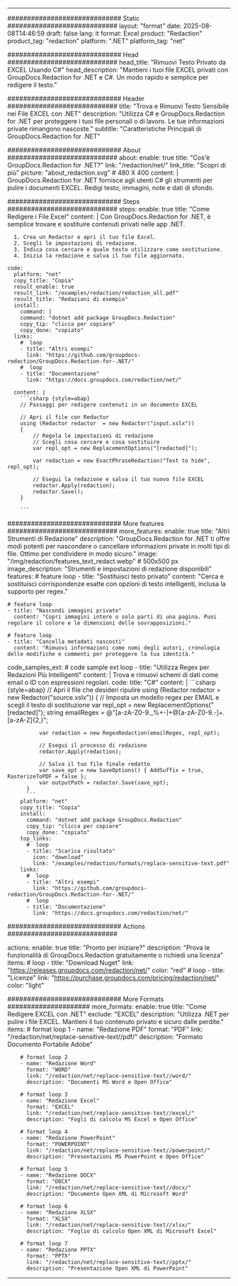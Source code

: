 
---
############################# Static ############################
layout: "format"
date:  2025-08-08T14:46:59
draft: false
lang: it
format: Excel
product: "Redaction"
product_tag: "redaction"
platform: ".NET"
platform_tag: "net"

############################# Head ############################
head_title: "Rimuovi Testo Privato da EXCEL Usando C#"
head_description: "Mantieni i tuoi file EXCEL privati con GroupDocs.Redaction for .NET e C#. Un modo rapido e semplice per redigere il testo."

############################# Header ############################
title: "Trova e Rimuovi Testo Sensibile nei File EXCEL con .NET" 
description: "Utilizza C# e GroupDocs.Redaction for .NET per proteggere i tuoi file personali o di lavoro. Le tue informazioni private rimangono nascoste."
subtitle: "Caratteristiche Principali di GroupDocs.Redaction for .NET" 

############################# About ############################
about:
    enable: true
    title: "Cos'è GroupDocs.Redaction for .NET?"
    link: "/redaction/net/"
    link_title: "Scopri di più"
    picture: "about_redaction.svg" # 480 X 400
    content: |
       GroupDocs.Redaction for .NET fornisce agli utenti C# gli strumenti per pulire i documenti EXCEL. Redigi testo, immagini, note e dati di sfondo.

############################# Steps ############################
steps:
    enable: true
    title: "Come Redigere i File Excel"
    content: |
      Con GroupDocs.Redaction for .NET, è semplice trovare e sostituire contenuti privati nelle app .NET.
      
      1. Crea un Redactor e apri il tuo file Excel.
      2. Scegli le impostazioni di redazione.
      3. Indica cosa cercare e quale testo utilizzare come sostituzione.
      4. Inizia la redazione e salva il tuo file aggiornato.
   
    code:
      platform: "net"
      copy_title: "Copia"
      result_enable: true
      result_link: "/examples/redaction/redaction_all.pdf"
      result_title: "Redazioni di esempio"
      install:
        command: |
        command: "dotnet add package GroupDocs.Redaction"
        copy_tip: "clicca per copiare"
        copy_done: "copiato"
      links:
        #  loop
        - title: "Altri esempi"
          link: "https://github.com/groupdocs-redaction/GroupDocs.Redaction-for-.NET/"
        #  loop
        - title: "Documentazione"
          link: "https://docs.groupdocs.com/redaction/net/"
          
      content: |
        ```csharp {style=abap}
        // Passaggi per redigere contenuti in un documento EXCEL

        // Apri il file con Redactor
        using (Redactor redactor  = new Redactor("input.xslx"))
        {
            // Regola le impostazioni di redazione
            // Scegli cosa cercare e cosa sostituire
            var repl_opt = new ReplacementOptions("[redacted]");
            
            var redaction = new ExactPhraseRedaction("Text to hide", repl_opt);

            // Esegui la redazione e salva il tuo nuovo file EXCEL
            redactor.Apply(redaction);
            redactor.Save();
        }
        
        ```            


############################# More features ############################
more_features:
  enable: true
  title: "Altri Strumenti di Redazione"
  description: "GroupDocs.Redaction for .NET ti offre modi potenti per nascondere o cancellare informazioni private in molti tipi di file. Ottimo per condividere in modo sicuro."
  image: "/img/redaction/features_text_redact.webp" # 500x500 px
  image_description: "Strumenti e impostazioni di redazione disponibili"
  features:
    # feature loop
    - title: "Sostituisci testo privato"
      content: "Cerca e sostituisci corrispondenze esatte con opzioni di testo intelligenti, inclusa la supporto per regex."

    # feature loop
    - title: "Nascondi immagini private"
      content: "Copri immagini intere o solo parti di una pagina. Puoi regolare il colore e le dimensioni delle sovrapposizioni."

    # feature loop
    - title: "Cancella metadati nascosti"
      content: "Rimuovi informazioni come nomi degli autori, cronologia delle modifiche e commenti per proteggere la tua identità."
      
  code_samples_ext:
    # code sample ext loop
    - title: "Utilizza Regex per Redazioni Più Intelligenti"
      content: |
        Trova e rimuovi schemi di dati come email o ID con espressioni regolari.
      code:
        title: "C#"
        content: |
          ```csharp {style=abap}
          //  Apri il file che desideri ripulire
          using (Redactor redactor  = new Redactor("source.xslx"))
          {
              // Imposta un modello regex per EMAIL e scegli il testo di sostituzione
              var repl_opt = new ReplacementOptions("[redacted]");
              string emailRegex = @"[a-zA-Z0-9._%+-]+@[a-zA-Z0-9.-]+\.[a-zA-Z]{2,}";

              var redaction = new RegexRedaction(emailRegex, repl_opt);

              // Esegui il processo di redazione
              redactor.Apply(redaction);

              // Salva il tuo file finale redatto
              var save_opt = new SaveOptions() { AddSuffix = true, RasterizeToPDF = false };
              var outputPath = redactor.Save(save_opt);
          }
          ```
        platform: "net"
        copy_title: "Copia"
        install:
          command: "dotnet add package GroupDocs.Redaction"
          copy_tip: "clicca per copiare"
          copy_done: "copiato"
        top_links:
          #  loop
          - title: "Scarica risultato"
            icon: "download"
            link: "/examples/redaction/formats/replace-sensitive-text.pdf"
        links:
          #  loop
          - title: "Altri esempi"
            link: "https://github.com/groupdocs-redaction/GroupDocs.Redaction-for-.NET/"
          #  loop
          - title: "Documentazione"
            link: "https://docs.groupdocs.com/redaction/net/"


############################# Actions ############################

actions:
  enable: true
  title: "Pronto per iniziare?"
  description: "Prova le funzionalità di GroupDocs.Redaction gratuitamente o richiedi una licenza"
  items:
    #  loop
    - title: "Download Nuget"
      link: "https://releases.groupdocs.com/redaction/net/"
      color: "red"
        #  loop
    - title: "Licenze"
      link: "https://purchase.groupdocs.com/pricing/redaction/net/"
      color: "light"


############################# More Formats #####################
more_formats:
    enable: true
    title: "Come Redigere EXCEL con .NET"
    exclude: "EXCEL"
    description: "Utilizza .NET per pulire i file EXCEL. Mantieni il tuo contenuto privato e sicuro dalle perdite."
    items: 
        # format loop 1
        - name: "Redazione PDF"
          format: "PDF"
          link: "/redaction/net/replace-sensitive-text//pdf/"
          description: "Formato Documento Portabile Adobe"

        # format loop 2
        - name: "Redazione Word"
          format: "WORD"
          link: "/redaction/net/replace-sensitive-text//word/"
          description: "Documenti MS Word e Open Office"
          
        # format loop 3
        - name: "Redazione Excel"
          format: "EXCEL"
          link: "/redaction/net/replace-sensitive-text//excel/"
          description: "Fogli di calcolo MS Excel e Open Office"

        # format loop 4
        - name: "Redazione PowerPoint"
          format: "POWERPOINT"
          link: "/redaction/net/replace-sensitive-text//powerpoint/"
          description: "Presentazioni MS PowerPoint e Open Office"

        # format loop 5
        - name: "Redazione DOCX"
          format: "DOCX"
          link: "/redaction/net/replace-sensitive-text//docx/"
          description: "Documento Open XML di Microsoft Word"
          
        # format loop 6
        - name: "Redazione XLSX"
          format: "XLSX"
          link: "/redaction/net/replace-sensitive-text//xlsx/"
          description: "Foglio di calcolo Open XML di Microsoft Excel"
          
        # format loop 7
        - name: "Redazione PPTX"
          format: "PPTX"
          link: "/redaction/net/replace-sensitive-text//pptx/"
          description: "Presentazione Open XML di PowerPoint"


---